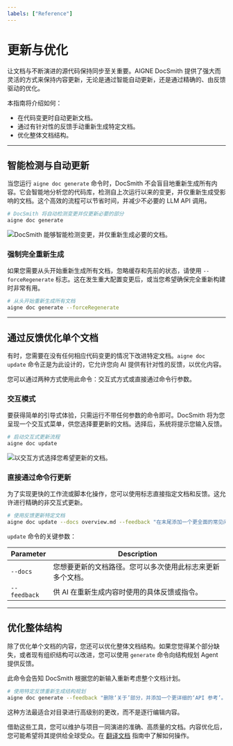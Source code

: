 ```yaml
---
labels: ["Reference"]
---
```


# 更新与优化

让文档与不断演进的源代码保持同步至关重要。AIGNE DocSmith 提供了强大而灵活的方式来保持内容更新，无论是通过智能自动更新，还是通过精确的、由反馈驱动的优化。

本指南将介绍如何：
- 在代码变更时自动更新文档。
- 通过有针对性的反馈手动重新生成特定文档。
- 优化整体文档结构。

---

## 智能检测与自动更新

当您运行 `aigne doc generate` 命令时，DocSmith 不会盲目地重新生成所有内容。它会智能地分析您的代码库，检测自上次运行以来的变更，并仅重新生成受影响的文档。这个高效的流程可以节省时间，并减少不必要的 LLM API 调用。

```bash
# DocSmith 将自动检测变更并仅更新必要的部分
aigne doc generate
```

![DocSmith 能够智能检测变更，并仅重新生成必要的文档。](https://docsmith.aigne.io/image-bin/uploads/21a76b2f65d14d16a49c13d800f1e2c1.png)

### 强制完全重新生成

如果您需要从头开始重新生成所有文档，忽略缓存和先前的状态，请使用 `--forceRegenerate` 标志。这在发生重大配置变更后，或当您希望确保完全重新构建时非常有用。

```bash
# 从头开始重新生成所有文档
aigne doc generate --forceRegenerate
```

---

## 通过反馈优化单个文档

有时，您需要在没有任何相应代码变更的情况下改进特定文档。`aigne doc update` 命令正是为此设计的，它允许您向 AI 提供有针对性的反馈，以优化内容。

您可以通过两种方式使用此命令：交互式方式或直接通过命令行参数。

### 交互模式

要获得简单的引导式体验，只需运行不带任何参数的命令即可。DocSmith 将为您呈现一个交互式菜单，供您选择要更新的文档。选择后，系统将提示您输入反馈。

```bash
# 启动交互式更新流程
aigne doc update
```

![以交互方式选择您希望更新的文档。](https://docsmith.aigne.io/image-bin/uploads/75e9cf9823bb369c3d2b5a2e2da4ac06.png)

### 直接通过命令行更新

为了实现更快的工作流或脚本化操作，您可以使用标志直接指定文档和反馈。这允许进行精确的非交互式更新。

```bash
# 使用反馈更新特定文档
aigne doc update --docs overview.md --feedback "在末尾添加一个更全面的常见问题解答部分。"
```

`update` 命令的关键参数：

| Parameter | Description |
|---|---|
| `--docs` | 您想要更新的文档路径。您可以多次使用此标志来更新多个文档。 |
| `--feedback` | 供 AI 在重新生成内容时使用的具体反馈或指令。 |

---

## 优化整体结构

除了优化单个文档的内容，您还可以优化整体文档结构。如果您觉得某个部分缺失，或者现有组织结构可以改进，您可以使用 `generate` 命令向结构规划 Agent 提供反馈。

此命令会告知 DocSmith 根据您的新输入重新考虑整个文档计划。

```bash
# 使用特定反馈重新生成结构规划
aigne doc generate --feedback "删除‘关于’部分，并添加一个更详细的‘API 参考’。"
```

这种方法最适合对目录进行高级别的更改，而不是逐行编辑内容。

借助这些工具，您可以维护与项目一同演进的准确、高质量的文档。内容优化后，您可能希望将其提供给全球受众。在 [翻译文档](./features-translate-documentation.md) 指南中了解如何操作。